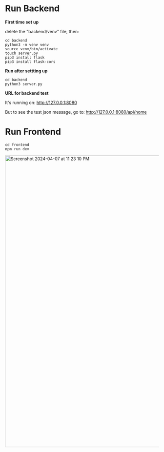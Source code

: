 # Run Backend

**First time set up**

delete the "backend/venv" file, then:

```
cd backend
python3 -m venv venv
source venv/bin/activate
touch server.py
pip3 install flask
pip3 install flask-cors
```

**Run after settting up**

```
cd backend
python3 server.py
```
**URL for backend test**

It's running on: http://127.0.0.1:8080

But to see the test json message, go to: http://127.0.0.1:8080/api/home

# Run Frontend
```
cd frontend
npm run dev
```

<img width="956" alt="Screenshot 2024-04-07 at 11 23 10 PM" src="https://github.com/floatingtortoise/lantern/assets/97700939/7bda775d-d14a-44c6-8929-e4a59564385f">

